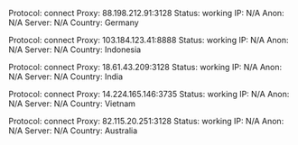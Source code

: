 Protocol: connect
Proxy: 88.198.212.91:3128
Status: working
IP: N/A
Anon: N/A
Server: N/A
Country: Germany

Protocol: connect
Proxy: 103.184.123.41:8888
Status: working
IP: N/A
Anon: N/A
Server: N/A
Country: Indonesia

Protocol: connect
Proxy: 18.61.43.209:3128
Status: working
IP: N/A
Anon: N/A
Server: N/A
Country: India

Protocol: connect
Proxy: 14.224.165.146:3735
Status: working
IP: N/A
Anon: N/A
Server: N/A
Country: Vietnam

Protocol: connect
Proxy: 82.115.20.251:3128
Status: working
IP: N/A
Anon: N/A
Server: N/A
Country: Australia


